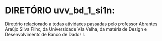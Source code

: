 # **DIRETÓRIO uvv_bd_1_si1n:**

Diretório relacionado a todas atividades passadas pelo professor Abrantes Araújo Silva Filho, da Universidade Vila Velha, da matéria de Design e Desenvolvimento de Banco de Dados I.